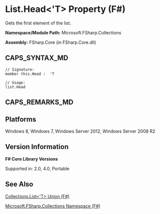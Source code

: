 # List.Head<'T> Property (F#)

Gets the first element of the list.

**Namespace/Module Path:** Microsoft.FSharp.Collections

**Assembly:** FSharp.Core (in FSharp.Core.dll)


## CAPS_SYNTAX_MD

```
// Signature:
member this.Head :  'T

// Usage:
list.Head
```

## CAPS_REMARKS_MD

## Platforms
Windows 8, Windows 7, Windows Server 2012, Windows Server 2008 R2


## Version Information
**F# Core Library Versions**

Supported in: 2.0, 4.0, Portable




## See Also
[Collections.List&#60;'T&#62; Union &#40;F&#35;&#41;](Collections.ListL%27TR+Union+%28F%23%29.md)

[Microsoft.FSharp.Collections Namespace &#40;F&#35;&#41;](Microsoft.FSharp.Collections+Namespace+%28F%23%29.md)

